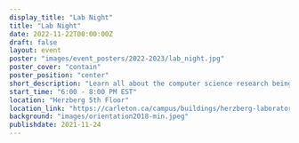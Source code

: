 ```yaml
---
display_title: "Lab Night"
title: "Lab Night"
date: 2022-11-22T00:00:00Z
draft: false
layout: event
poster: "images/event_posters/2022-2023/lab_night.jpg"
poster_cover: "contain"
poster_position: "center"
short_description: "Learn all about the computer science research being done at Carleton."
start_time: "6:00 - 8:00 PM EST"
location: "Herzberg 5th Floor"
location_link: "https://carleton.ca/campus/buildings/herzberg-laboratories/"
background: "images/orientation2018-min.jpeg"
publishdate: 2021-11-24
---
```

